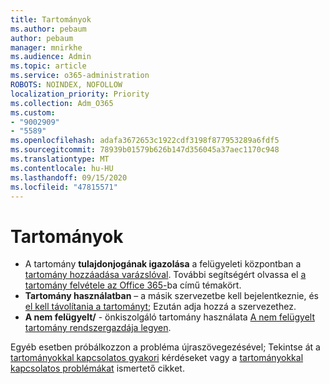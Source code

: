 ```yaml
---
title: Tartományok
ms.author: pebaum
author: pebaum
manager: mnirkhe
ms.audience: Admin
ms.topic: article
ms.service: o365-administration
ROBOTS: NOINDEX, NOFOLLOW
localization_priority: Priority
ms.collection: Adm_O365
ms.custom:
- "9002909"
- "5589"
ms.openlocfilehash: adafa3672653c1922cdf3198f877953289a6fdf5
ms.sourcegitcommit: 78939b01579b626b147d356045a37aec1170c948
ms.translationtype: MT
ms.contentlocale: hu-HU
ms.lasthandoff: 09/15/2020
ms.locfileid: "47815571"
---
```

# <a name="domains"></a>Tartományok

- A tartomány **tulajdonjogának igazolása** a felügyeleti központban a [tartomány hozzáadása varázslóval](https://admin.microsoft.com/Adminportal#/Domains/Wizard). További segítségért olvassa el [a tartomány felvétele az Office 365-](https://docs.microsoft.com/microsoft-365/admin/setup/add-domain?view=o365-worldwide)ba című témakört.
- **Tartomány használatban** – a másik szervezetbe kell bejelentkeznie, és [el kell távolítania a tartományt](https://docs.microsoft.com/microsoft-365/admin/get-help-with-domains/remove-a-domain?view=o365-worldwide); Ezután adja hozzá a szervezethez.
- **A nem felügyelt/**  -  önkiszolgáló tartomány használata [A nem felügyelt tartomány rendszergazdája legyen](https://docs.microsoft.com/azure/active-directory/users-groups-roles/domains-admin-takeover).

Egyéb esetben próbálkozzon a probléma újraszövegezésével; Tekintse át a [tartományokkal kapcsolatos gyakori](https://docs.microsoft.com/microsoft-365/admin/setup/domains-faq?view=o365-worldwide) kérdéseket vagy a [tartományokkal kapcsolatos problémákat](https://docs.microsoft.com/microsoft-365/admin/get-help-with-domains/find-and-fix-issues?view=o365-worldwide) ismertető cikket.
